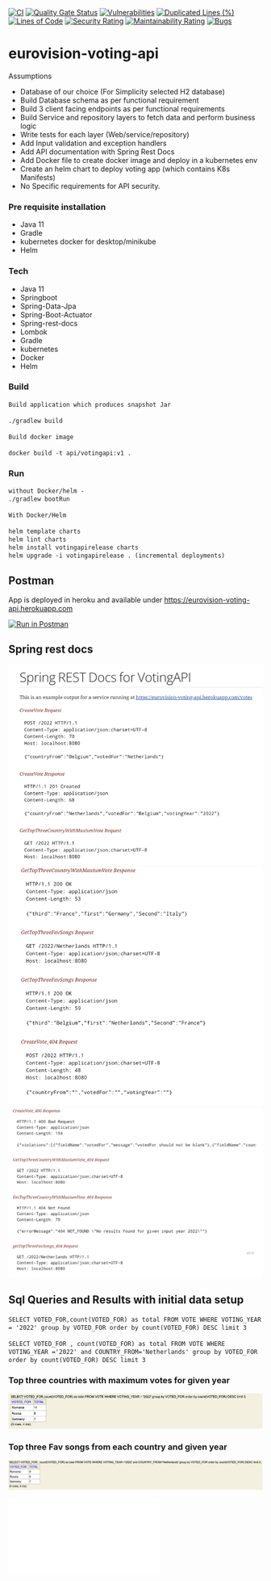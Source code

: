 [![CI](https://github.com/Puneethkumarck/eurovision-voting-api/actions/workflows/main.yml/badge.svg)](https://github.com/Puneethkumarck/eurovision-voting-api/actions/workflows/main.yml)
[![Quality Gate Status](https://sonarcloud.io/api/project_badges/measure?project=Puneethkumarck_eurovision-voting-api&metric=alert_status)](https://sonarcloud.io/summary/new_code?id=Puneethkumarck_eurovision-voting-api)
[![Vulnerabilities](https://sonarcloud.io/api/project_badges/measure?project=Puneethkumarck_eurovision-voting-api&metric=vulnerabilities)](https://sonarcloud.io/summary/new_code?id=Puneethkumarck_eurovision-voting-api)
[![Duplicated Lines (%)](https://sonarcloud.io/api/project_badges/measure?project=Puneethkumarck_eurovision-voting-api&metric=duplicated_lines_density)](https://sonarcloud.io/summary/new_code?id=Puneethkumarck_eurovision-voting-api)
[![Lines of Code](https://sonarcloud.io/api/project_badges/measure?project=Puneethkumarck_eurovision-voting-api&metric=ncloc)](https://sonarcloud.io/summary/new_code?id=Puneethkumarck_eurovision-voting-api)
[![Security Rating](https://sonarcloud.io/api/project_badges/measure?project=Puneethkumarck_eurovision-voting-api&metric=security_rating)](https://sonarcloud.io/summary/new_code?id=Puneethkumarck_eurovision-voting-api)
[![Maintainability Rating](https://sonarcloud.io/api/project_badges/measure?project=Puneethkumarck_eurovision-voting-api&metric=sqale_rating)](https://sonarcloud.io/summary/new_code?id=Puneethkumarck_eurovision-voting-api)
[![Bugs](https://sonarcloud.io/api/project_badges/measure?project=Puneethkumarck_eurovision-voting-api&metric=bugs)](https://sonarcloud.io/summary/new_code?id=Puneethkumarck_eurovision-voting-api)

# eurovision-voting-api

Assumptions

* Database of our choice (For Simplicity selected H2 database)
* Build Database schema as per functional requirement 
* Build 3 client facing endpoints as per functional requirements
* Build Service and repository layers to fetch data and perform business logic
* Write tests for each layer (Web/service/repository)
* Add Input validation and exception handlers
* Add API documentation with Spring Rest Docs
* Add Docker file to create docker image and deploy in a kubernetes env
* Create an helm chart to deploy voting app (which contains K8s Manifests)
* No Specific requirements for API security.

### Pre requisite installation

* Java 11
* Gradle
* kubernetes docker for desktop/minikube
* Helm

### Tech
* Java 11
* Springboot
* Spring-Data-Jpa
* Spring-Boot-Actuator
* Spring-rest-docs
* Lombok
* Gradle
* kubernetes
* Docker
* Helm


### Build

```
Build application which produces snapshot Jar

./gradlew build

Build docker image 

docker build -t api/votingapi:v1 .
```

### Run

```
without Docker/helm -
./gradlew bootRun

With Docker/Helm

helm template charts
helm lint charts
helm install votingapirelease charts
helm upgrade -i votingapirelease . (incremental deployments)
```

## Postman

App is deployed in heroku and available under https://eurovision-voting-api.herokuapp.com

[![Run in Postman](https://run.pstmn.io/button.svg)](https://god.gw.postman.com/run-collection/685178-9a661b0a-87f7-4b9e-a6c2-67834043ed0a?action=collection%2Ffork&collection-url=entityId%3D685178-9a661b0a-87f7-4b9e-a6c2-67834043ed0a%26entityType%3Dcollection%26workspaceId%3De03b2ab3-447a-4a5f-8818-be163b36a6e7)


## Spring rest docs

![img.png](images/restdoc1.png)
![img.png](images/restdoc2.png)
![img.png](images/restdoc3.png)


## Sql Queries and Results with initial data setup

```
SELECT VOTED_FOR,count(VOTED_FOR) as total FROM VOTE WHERE VOTING_YEAR = '2022' group by VOTED_FOR order by count(VOTED_FOR) DESC limit 3

SELECT VOTED_FOR , count(VOTED_FOR) as total FROM VOTE WHERE VOTING_YEAR ='2022' and COUNTRY_FROM='Netherlands' group by VOTED_FOR order by count(VOTED_FOR) DESC limit 3
```

### Top three countries with maximum votes for given year
![img.png](images/topthreevotes_2022.png)

### Top three Fav songs from each country and given year
![img.png](images/Favsongs_from_eachcountry.png)

<embed src="/src/main/asciidoc/index.pdf" type="application/pdf">
